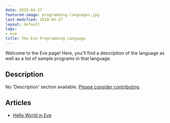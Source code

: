 ```yaml
---
date: 2018-04-27
featured-image: programming-languages.jpg
last-modified: 2018-04-27
layout: default
tags:
- eve
title: The Eve Programming Language
---
```


Welcome to the Eve page! Here, you'll find a description of the language as well as a list of sample programs in that language.

## Description

No 'Description' section available. [Please consider contributing](https://github.com/TheRenegadeCoder/sample-programs-website).

## Articles

- [Hello World in Eve](https://sampleprograms.io/projects/hello-world/eve)